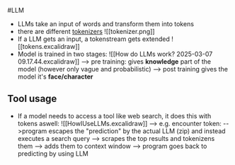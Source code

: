 #LLM 
- LLMs take an input of words and transform them into tokens
- there are different [tokenizers](tiktokenizer.vercel.app)
![[tokenizer.png]]
- If a LLM gets an input, a tokenstream gets extended 
![[tokens.excalidraw]]
- Model is trained in two stages:
  ![[How do LLMs work? 2025-03-07 09.17.44.excalidraw]]
  --> pre training: gives **knowledge** part of the model
  (however only vague and probabilistic)
  --> post training gives the model it's **face/character**
## Tool usage
- If a model needs to access a tool like web search, it does this with tokens aswell:
  ![[HowIUseLLMs.excalidraw]]
--> e.g. encounter <webSearch> token:
  -->program escapes the "prediction" by the actual LLM (zip) and instead executes a search query
  --> scrapes the top results and tokenizens them
  --> adds them to context window
  --> program goes back to predicting by using LLM
